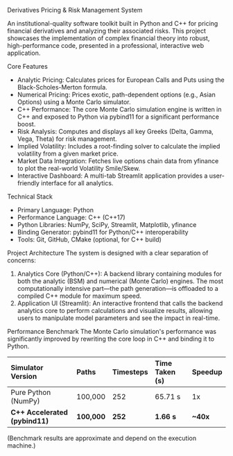 Derivatives Pricing & Risk Management System

An institutional-quality software toolkit built in Python and C++ for pricing financial derivatives and analyzing their associated risks. This project showcases the implementation of complex financial theory into robust, high-performance code, presented in a professional, interactive web application.

Core Features
- Analytic Pricing: Calculates prices for European Calls and Puts using the Black-Scholes-Merton formula.
- Numerical Pricing: Prices exotic, path-dependent options (e.g., Asian Options) using a Monte Carlo simulator.
- C++ Performance: The core Monte Carlo simulation engine is written in C++ and exposed to Python via pybind11 for a significant performance boost.
- Risk Analysis: Computes and displays all key Greeks (Delta, Gamma, Vega, Theta) for risk management.
- Implied Volatility: Includes a root-finding solver to calculate the implied volatility from a given market price.
- Market Data Integration: Fetches live options chain data from yfinance to plot the real-world Volatility Smile/Skew.
- Interactive Dashboard: A multi-tab Streamlit application provides a user-friendly interface for all analytics.

Technical Stack

- Primary Language: Python
- Performance Language: C++ (C++17)
- Python Libraries: NumPy, SciPy, Streamlit, Matplotlib, yfinance
- Binding Generator: pybind11 for Python/C++ interoperability
- Tools: Git, GitHub, CMake (optional, for C++ build)

Project Architecture
The system is designed with a clear separation of concerns:

1. Analytics Core (Python/C++): A backend library containing modules for both the analytic (BSM) and numerical (Monte Carlo) engines. The most computationally intensive part—the path generation—is offloaded to a compiled C++ module for maximum speed.
2. Application UI (Streamlit): An interactive frontend that calls the backend analytics core to perform calculations and visualize results, allowing users to manipulate model parameters and see the impact in real-time.

Performance Benchmark
The Monte Carlo simulation's performance was significantly improved by rewriting the core loop in C++ and binding it to Python.

| Simulator Version | Paths | Timesteps | Time Taken (s) | Speedup |
| :--- | :--- | :--- | :--- | :--- |
| Pure Python (NumPy) | 100,000 | 252 | 65.71 s | 1x |
| **C++ Accelerated (pybind11)** | **100,000** | **252** | **1.66 s** | **~40x** |
(Benchmark results are approximate and depend on the execution machine.)				
